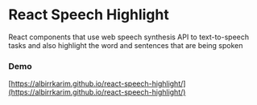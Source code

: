 # React Speech Highlight

React components that use web speech synthesis API to text-to-speech tasks and also highlight the word and sentences that are being spoken

### Demo

[https://albirrkarim.github.io/react-speech-highlight/](https://albirrkarim.github.io/react-speech-highlight/)

